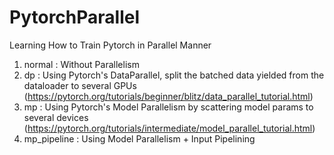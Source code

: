 # PytorchParallel
Learning How to Train Pytorch in Parallel Manner

1. normal : Without Parallelism
2. dp : Using Pytorch's DataParallel, split the batched data yielded from the dataloader to several GPUs (https://pytorch.org/tutorials/beginner/blitz/data_parallel_tutorial.html)
3. mp : Using Pytorch's Model Parallelism by scattering model params to several devices (https://pytorch.org/tutorials/intermediate/model_parallel_tutorial.html)
4. mp_pipeline : Using Model Parallelism + Input Pipelining